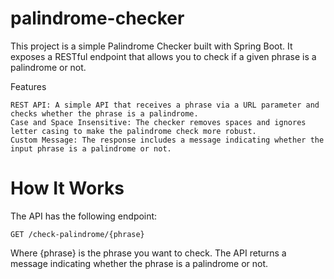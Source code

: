 # palindrome-checker
This project is a simple Palindrome Checker built with Spring Boot. It exposes a RESTful endpoint that allows you to check if a given phrase is a palindrome or not.

Features

    REST API: A simple API that receives a phrase via a URL parameter and checks whether the phrase is a palindrome.
    Case and Space Insensitive: The checker removes spaces and ignores letter casing to make the palindrome check more robust.
    Custom Message: The response includes a message indicating whether the input phrase is a palindrome or not.

# How It Works

The API has the following endpoint:

    GET /check-palindrome/{phrase}

Where {phrase} is the phrase you want to check. The API returns a message indicating whether the phrase is a palindrome or not.

